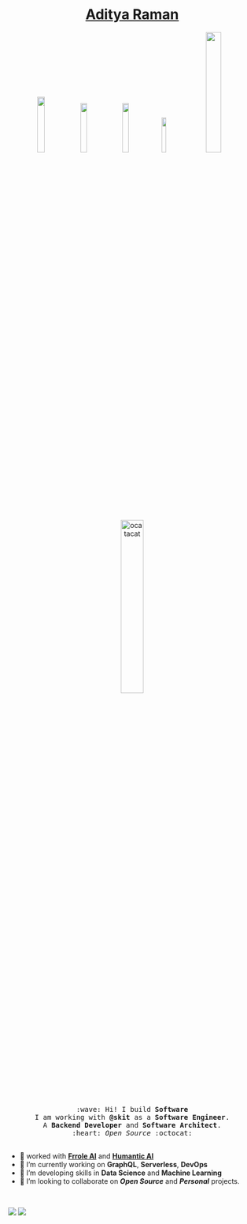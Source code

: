 <h1 align="center"><a href="https://ramanaditya.com">Aditya Raman</a></h1>
<p align="center">
  <a href="https://twitter.com/_adityaraman" target="_blank"><img src="https://img.shields.io/badge/-@_adityaraman-1ca0f1?style=flat&labelColor=1ca0f1&logo=twitter&logoColor=white&link=https://twitter.com/_adityaraman" width="17%"/></a>
  <a href="https://medium.com/@ramanaditya/" target="_blank"><img src="https://img.shields.io/badge/-@ramanaditya-000000?style=flat&labelColor=black&logo=Medium&link=https://medium.com/@ramanaditya/" width="16%"/></a>
  <a href="https://gitlab.com/ramanaditya" target="_blank"><img src="https://img.shields.io/badge/-@ramanaditya-292961?style=flat&labelColor=292961&logo=Gitlab&link=https://gitlab.com/ramanaditya" width="16%"/></a>
  <a href="https://www.linkedin.com/in/ramanaditya/" target="_blank"><img src="https://img.shields.io/badge/-ramanaditya-blue?style=flat&logo=Linkedin&logoColor=white&link=https://www.linkedin.com/in/ramanaditya/" width="13.5%"/></a>
  <a href="mailto:adityaraman96@gmail.com" target="_blank"><img src="https://img.shields.io/badge/-adityaraman96@gmail.com-c14438?style=flat&logo=Gmail&logoColor=white&link=mailto:adityaraman96@gmail.com" width="25%"/></a>
</p>


<p align="center">
  <img src="https://raw.githubusercontent.com/ramanaditya/beginners/master/octocat.png" width="30%" alt="ocatacat">
  <br><br>
  <samp>
    :wave: Hi! I build <b>Software</b>
    <br>I am working with <b>@skit</b> as a <b>Software Engineer</b>.
    <br>A <b>Backend Developer</b> and <b>Software Architect</b>.
    <br> :heart: <em>Open Source</em> :octocat: <br><br>
  </samp>
</p>


- 🏢 worked with <b><a href="https://frrole.ai/" target="_blank">Frrole AI</a></b> and <b><a href="https://humantic.ai/" target="_blank">Humantic AI</a></b>
- 🔭 I’m currently working on **GraphQL**, **Serverless**, **DevOps**
- 🌱 I’m developing skills in **Data Science** and **Machine Learning**
- 👯 I’m looking to collaborate on _**Open Source**_ and _**Personal**_ projects.

<br>

<p>
  <img src = "https://github-readme-stats.vercel.app/api?username=ramanaditya&show_icons=true&line_height=27">
  <img src = "https://github-readme-stats.vercel.app/api/top-langs/?username=ramanaditya&hide=CSS,HTML">
</p>

